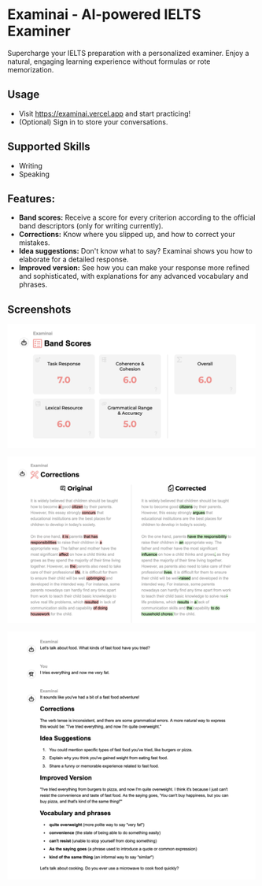 # Examinai - AI-powered IELTS Examiner
Supercharge your IELTS preparation with a personalized examiner. Enjoy a natural, engaging learning experience without formulas or rote memorization.

## Usage
- Visit https://examinai.vercel.app and start practicing!
- (Optional) Sign in to store your conversations.

## Supported Skills
- Writing
- Speaking

## Features:
- **Band scores:** Receive a score for every criterion according to the official band descriptors (only for writing currently).
- **Corrections:** Know where you slipped up, and how to correct your mistakes.
- **Idea suggestions:** Don't know what to say? Examinai shows you how to elaborate for a detailed response.
- **Improved version:** See how you can make your response more refined and sophisticated, with explanations for any advanced vocabulary and phrases.

## Screenshots
![band-scores](screenshots/band-scores.png)

![writing-correction](screenshots/writing-correction.png)

![speaking-feedback](screenshots/speaking-feedback.png)